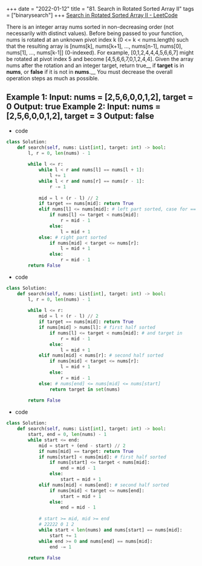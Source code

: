 +++ 
date = "2022-01-12"
title = "81. Search in Rotated Sorted Array II"
tags = ["binarysearch"]
+++
[Search in Rotated Sorted Array II - LeetCode](https://leetcode.com/problems/search-in-rotated-sorted-array-ii/)

There is an integer array nums sorted in non-decreasing order (not necessarily with distinct values).
Before being passed to your function, nums is rotated at an unknown pivot index k (0 <= k < nums.length) such that the resulting array is [nums[k], nums[k+1], ..., nums[n-1], nums[0], nums[1], ..., nums[k-1]] (0-indexed). For example, [0,1,2,4,4,4,5,6,6,7] might be rotated at pivot index 5 and become [4,5,6,6,7,0,1,2,4,4].
Given the array nums after the rotation and an integer target, return true__ if __target__ is in __nums__, or __false__ if it is not in __nums__.__
You must decrease the overall operation steps as much as possible.
 
Example 1:
Input: nums = [2,5,6,0,0,1,2], target = 0 Output: true 
Example 2:
Input: nums = [2,5,6,0,0,1,2], target = 3 Output: false
---
- code
```py
class Solution:
    def search(self, nums: List[int], target: int) -> bool:
        l, r = 0, len(nums) - 1
        
        while l <= r:
            while l < r and nums[l] == nums[l + 1]:
                l += 1
            while l < r and nums[r] == nums[r - 1]:
                r -= 1
                
            mid = l + (r - l) // 2
            if target == nums[mid]: return True
            elif nums[l] <= nums[mid]: # left part sorted, case for == [1,3]
                if nums[l] <= target < nums[mid]:
                    r = mid - 1
                else:
                    l = mid + 1
            else: # right part sorted
                if nums[mid] < target <= nums[r]:
                    l = mid + 1
                else:
                    r = mid - 1
        return False
```
- code
```py
class Solution:
    def search(self, nums: List[int], target: int) -> bool:
        l, r = 0, len(nums) - 1
        
        while l <= r:
            mid = l + (r - l) // 2
            if target == nums[mid]: return True
            if nums[mid] > nums[l]: # first half sorted
                if nums[l] <= target < nums[mid]: # and target in
                    r = mid - 1
                else:
                    l = mid + 1
            elif nums[mid] < nums[r]: # second half sorted
                if nums[mid] < target <= nums[r]:
                    l = mid + 1
                else:
                    r = mid - 1
            else: # nums[end] <= nums[mid] <= nums[start]
                return target in set(nums)
                    
        return False
```
- code
```py
class Solution:
    def search(self, nums: List[int], target: int) -> bool:
        start, end = 0, len(nums) - 1
        while start <= end:
            mid = start + (end - start) // 2
            if nums[mid] == target: return True
            if nums[start] < nums[mid]: # first half sorted
                if nums[start] <= target < nums[mid]:
                    end = mid - 1
                else:
                    start = mid + 1
            elif nums[mid] < nums[end]: # second half sorted
                if nums[mid] < target <= nums[end]:
                    start = mid + 1
                else:
                    end = mid - 1
            
            # start >= mid, mid >= end
            # 22222 0 1 2
            while start < len(nums) and nums[start] == nums[mid]:
                start += 1
            while end >= 0 and nums[end] == nums[mid]:
                end -= 1
                
        return False
```
